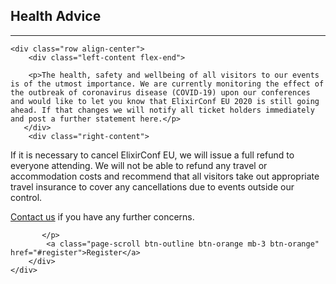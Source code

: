 
<div class="section welcome" id="welcome">
    <h2 class="title">Health Advice</h2>
    <hr/>

    <div class="row align-center">
        <div class="left-content flex-end">
        
        <p>The health, safety and wellbeing of all visitors to our events is of the utmost importance. We are currently monitoring the effect of the outbreak of coronavirus disease (COVID-19) upon our conferences and would like to let you know that ElixirConf EU 2020 is still going ahead. If that changes we will notify all ticket holders immediately and post a further statement here.</p>
       </div>
        <div class="right-content">
            

<p class="text-content mb-2">If it is necessary to cancel ElixirConf EU, we will issue a full refund to everyone attending. We will not be able to refund any travel or accommodation costs and recommend that all visitors take out appropriate travel insurance to cover any cancellations due to events outside our control.

<a href="mailto:info@elixirconf.eu/?subject=Health-advice
">Contact us</a> if you have any further concerns.

            
           </p>
            <a class="page-scroll btn-outline btn-orange mb-3 btn-orange" href="#register">Register</a>
        </div>
    </div>
</div>
